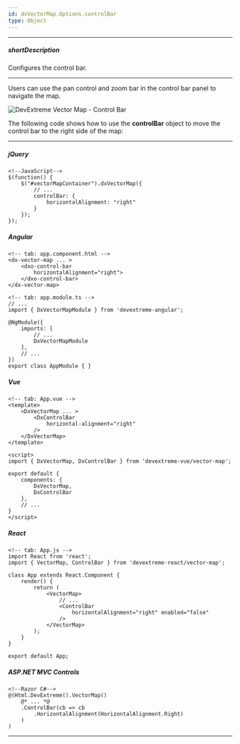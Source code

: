 ```yaml
---
id: dxVectorMap.Options.controlBar
type: Object
---
```

---
##### shortDescription
Configures the control bar.

---
Users can use the pan control and zoom bar in the control bar panel to navigate the map.

![DevExtreme Vector Map - Control Bar](/images/ChartJS/ControlBar.png)

The following code shows how to use the **controlBar** object to move the control bar to the right side of the map:

---
##### jQuery

    <!--JavaScript-->
    $(function() {
        $("#vectorMapContainer").dxVectorMap({
            // ...
            controlBar: {
                horizontalAlignment: "right"
            }
        });
    });

##### Angular

    <!-- tab: app.component.html -->
    <dx-vector-map ... >
        <dxo-control-bar
            horizontalAlignment="right">
        </dxo-control-bar>
    </dx-vector-map>

    <!-- tab: app.module.ts -->
    // ...
    import { DxVectorMapModule } from 'devextreme-angular';

    @NgModule({
        imports: [
            // ...
            DxVectorMapModule
        ],
        // ...
    })
    export class AppModule { }

##### Vue

    <!-- tab: App.vue -->
    <template> 
        <DxVectorMap ... >
            <DxControlBar
                horizontal-alignment="right"
            />
        </DxVectorMap>
    </template>

    <script>
    import { DxVectorMap, DxControlBar } from 'devextreme-vue/vector-map';

    export default {
        components: {
            DxVectorMap,
            DxControlBar
        },
        // ...
    }
    </script>

##### React

    <!-- tab: App.js -->
    import React from 'react';
    import { VectorMap, ControlBar } from 'devextreme-react/vector-map';

    class App extends React.Component {
        render() {
            return (
                <VectorMap>
                    // ...
                    <ControlBar
                        horizontalAlignment="right" enabled="false"
                    />
                </VectorMap>
            );
        }
    }

    export default App;

##### ASP.NET MVC Controls

    <!--Razor C#-->
    @(Html.DevExtreme().VectorMap()
        @* ... *@
        .ControlBar(cb => cb
            .HorizontalAlignment(HorizontalAlignment.Right)
        )    
    )

---
